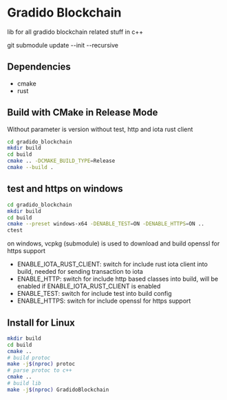 # Gradido Blockchain
lib for all gradido blockchain related stuff in c++

git submodule update --init --recursive

## Dependencies
- cmake 
- rust

## Build with CMake in Release Mode
Without parameter is version without test, http and iota rust client

```bash
cd gradido_blockchain
mkdir build
cd build
cmake .. -DCMAKE_BUILD_TYPE=Release
cmake --build .
```

## test and https on windows
```bash
cd gradido_blockchain
mkdir build
cd build
cmake --preset windows-x64 -DENABLE_TEST=ON -DENABLE_HTTPS=ON ..
ctest
``` 
on windows, vcpkg (submodule) is used to download and build openssl for https support

- ENABLE_IOTA_RUST_CLIENT: switch for include rust iota client into build, needed for sending transaction to iota
- ENABLE_HTTP: switch for include http based classes into build, will be enabled if ENABLE_IOTA_RUST_CLIENT is enabled
- ENABLE_TEST: switch for include test into build config
- ENABLE_HTTPS: switch for include openssl for https support

## Install for Linux
```bash
mkdir build
cd build
cmake ..
# build protoc 
make -j$(nproc) protoc
# parse protoc to c++
cmake ..
# build lib
make -j$(nproc) GradidoBlockchain
```
